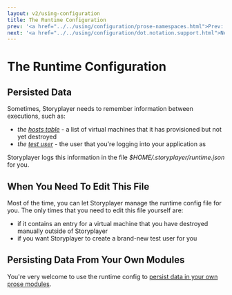 ```yaml
---
layout: v2/using-configuration
title: The Runtime Configuration
prev: '<a href="../../using/configuration/prose-namespaces.html">Prev: Prose Namespaces</a>'
next: '<a href="../../using/configuration/dot.notation.support.html">Next: dot.notation.support</a>'
---
```


# The Runtime Configuration

## Persisted Data

Sometimes, Storyplayer needs to remember information between executions, such as:

* _the [hosts table](../modules/hoststable/index.html)_ - a list of virtual machines that it has provisioned but not yet destroyed
* _the [test user](../stories/test-users.html)_ - the user that you're logging into your application as

Storyplayer logs this information in the file _$HOME/.storyplayer/runtime.json_ for you.

## When You Need To Edit This File

Most of the time, you can let Storyplayer manage the runtime config file for you.  The only times that you need to edit this file yourself are:

* if it contains an entry for a virtual machine that you have destroyed manually outside of Storyplayer
* if you want Storyplayer to create a brand-new test user for you

## Persisting Data From Your Own Modules

You're very welcome to use the runtime config to [persist data in your own prose modules](../prose/persisting-data.html).